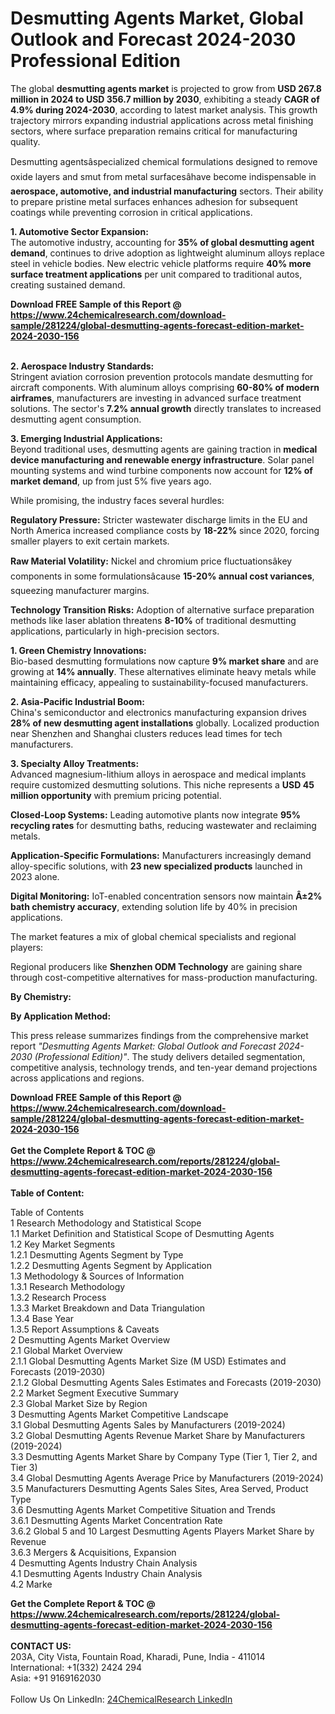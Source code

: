 <h1>Desmutting Agents Market, Global Outlook and Forecast 2024-2030 Professional Edition</h1><p>The global <strong>desmutting agents market</strong> is projected to grow from <strong>USD 267.8 million in 2024 to USD 356.7 million by 2030</strong>, exhibiting a steady <strong>CAGR of 4.9% during 2024-2030</strong>, according to latest market analysis. This growth trajectory mirrors expanding industrial applications across metal finishing sectors, where surface preparation remains critical for manufacturing quality.</p><p>Desmutting agentsâspecialized chemical formulations designed to remove oxide layers and smut from metal surfacesâhave become indispensable in <strong>aerospace, automotive, and industrial manufacturing</strong> sectors. Their ability to prepare pristine metal surfaces enhances adhesion for subsequent coatings while preventing corrosion in critical applications.</p><p><strong>1. Automotive Sector Expansion:</strong><br>
The automotive industry, accounting for <strong>35% of global desmutting agent demand</strong>, continues to drive adoption as lightweight aluminum alloys replace steel in vehicle bodies. New electric vehicle platforms require <strong>40% more surface treatment applications</strong> per unit compared to traditional autos, creating sustained demand.</p><div><b>Download FREE Sample of this Report @ 
            <a href="https://www.24chemicalresearch.com/download-sample/281224/global-desmutting-agents-forecast-edition-market-2024-2030-156">
            https://www.24chemicalresearch.com/download-sample/281224/global-desmutting-agents-forecast-edition-market-2024-2030-156</a></b></div><br><p><strong>2. Aerospace Industry Standards:</strong><br>
Stringent aviation corrosion prevention protocols mandate desmutting for aircraft components. With aluminum alloys comprising <strong>60-80% of modern airframes</strong>, manufacturers are investing in advanced surface treatment solutions. The sector's <strong>7.2% annual growth</strong> directly translates to increased desmutting agent consumption.</p><p><strong>3. Emerging Industrial Applications:</strong><br>
Beyond traditional uses, desmutting agents are gaining traction in <strong>medical device manufacturing and renewable energy infrastructure</strong>. Solar panel mounting systems and wind turbine components now account for <strong>12% of market demand</strong>, up from just 5% five years ago.</p><p>While promising, the industry faces several hurdles:</p><p><strong>Regulatory Pressure:</strong> Stricter wastewater discharge limits in the EU and North America increased compliance costs by <strong>18-22%</strong> since 2020, forcing smaller players to exit certain markets.</p><p><strong>Raw Material Volatility:</strong> Nickel and chromium price fluctuationsâkey components in some formulationsâcause <strong>15-20% annual cost variances</strong>, squeezing manufacturer margins.</p><p><strong>Technology Transition Risks:</strong> Adoption of alternative surface preparation methods like laser ablation threatens <strong>8-10%</strong> of traditional desmutting applications, particularly in high-precision sectors.</p><p><strong>1. Green Chemistry Innovations:</strong><br>
Bio-based desmutting formulations now capture <strong>9% market share</strong> and are growing at <strong>14% annually</strong>. These alternatives eliminate heavy metals while maintaining efficacy, appealing to sustainability-focused manufacturers.</p><p><strong>2. Asia-Pacific Industrial Boom:</strong><br>
China's semiconductor and electronics manufacturing expansion drives <strong>28% of new desmutting agent installations</strong> globally. Localized production near Shenzhen and Shanghai clusters reduces lead times for tech manufacturers.</p><p><strong>3. Specialty Alloy Treatments:</strong><br>
Advanced magnesium-lithium alloys in aerospace and medical implants require customized desmutting solutions. This niche represents a <strong>USD 45 million opportunity</strong> with premium pricing potential.</p><p><strong>Closed-Loop Systems:</strong> Leading automotive plants now integrate <strong>95% recycling rates</strong> for desmutting baths, reducing wastewater and reclaiming metals.</p><p><strong>Application-Specific Formulations:</strong> Manufacturers increasingly demand alloy-specific solutions, with <strong>23 new specialized products</strong> launched in 2023 alone.</p><p><strong>Digital Monitoring:</strong> IoT-enabled concentration sensors now maintain <strong>Â±2% bath chemistry accuracy</strong>, extending solution life by 40% in precision applications.</p><p>The market features a mix of global chemical specialists and regional players:</p><p>Regional producers like <strong>Shenzhen ODM Technology</strong> are gaining share through cost-competitive alternatives for mass-production manufacturing.</p><p><strong>By Chemistry:</strong></p><p><strong>By Application Method:</strong></p><p>This press release summarizes findings from the comprehensive market report <em>"Desmutting Agents Market: Global Outlook and Forecast 2024-2030 (Professional Edition)"</em>. The study delivers detailed segmentation, competitive analysis, technology trends, and ten-year demand projections across applications and regions.</p><div><b>Download FREE Sample of this Report @ 
            <a href="https://www.24chemicalresearch.com/download-sample/281224/global-desmutting-agents-forecast-edition-market-2024-2030-156">
            https://www.24chemicalresearch.com/download-sample/281224/global-desmutting-agents-forecast-edition-market-2024-2030-156</a></b></div><br><div><b>Get the Complete Report & TOC @ 
            <a href="https://www.24chemicalresearch.com/reports/281224/global-desmutting-agents-forecast-edition-market-2024-2030-156">
            https://www.24chemicalresearch.com/reports/281224/global-desmutting-agents-forecast-edition-market-2024-2030-156</a></b></div><br>
            <b>Table of Content:</b><p>Table of Contents<br />
 1 Research Methodology and Statistical Scope<br />
 1.1 Market Definition and Statistical Scope of Desmutting Agents<br />
 1.2 Key Market Segments<br />
 1.2.1 Desmutting Agents Segment by Type<br />
 1.2.2 Desmutting Agents Segment by Application<br />
 1.3 Methodology & Sources of Information<br />
 1.3.1 Research Methodology<br />
 1.3.2 Research Process<br />
 1.3.3 Market Breakdown and Data Triangulation<br />
 1.3.4 Base Year<br />
 1.3.5 Report Assumptions & Caveats<br />
 2 Desmutting Agents Market Overview<br />
 2.1 Global Market Overview<br />
 2.1.1 Global Desmutting Agents Market Size (M USD) Estimates and Forecasts (2019-2030)<br />
 2.1.2 Global Desmutting Agents Sales Estimates and Forecasts (2019-2030)<br />
 2.2 Market Segment Executive Summary<br />
 2.3 Global Market Size by Region<br />
 3 Desmutting Agents Market Competitive Landscape<br />
 3.1 Global Desmutting Agents Sales by Manufacturers (2019-2024)<br />
 3.2 Global Desmutting Agents Revenue Market Share by Manufacturers (2019-2024)<br />
 3.3 Desmutting Agents Market Share by Company Type (Tier 1, Tier 2, and Tier 3)<br />
 3.4 Global Desmutting Agents Average Price by Manufacturers (2019-2024)<br />
 3.5 Manufacturers Desmutting Agents Sales Sites, Area Served, Product Type<br />
 3.6 Desmutting Agents Market Competitive Situation and Trends<br />
 3.6.1 Desmutting Agents Market Concentration Rate<br />
 3.6.2 Global 5 and 10 Largest Desmutting Agents Players Market Share by Revenue<br />
 3.6.3 Mergers & Acquisitions, Expansion<br />
 4 Desmutting Agents Industry Chain Analysis<br />
 4.1 Desmutting Agents Industry Chain Analysis<br />
 4.2 Marke</p><div><b>Get the Complete Report & TOC @ 
            <a href="https://www.24chemicalresearch.com/reports/281224/global-desmutting-agents-forecast-edition-market-2024-2030-156">
            https://www.24chemicalresearch.com/reports/281224/global-desmutting-agents-forecast-edition-market-2024-2030-156</a></b></div><br><b>CONTACT US:</b><br>
            203A, City Vista, Fountain Road, Kharadi, Pune, India - 411014<br>
            International: +1(332) 2424 294<br>
            Asia: +91 9169162030 <br><br>
            Follow Us On LinkedIn: <a href="https://www.linkedin.com/company/24chemicalresearch/">24ChemicalResearch LinkedIn</a>